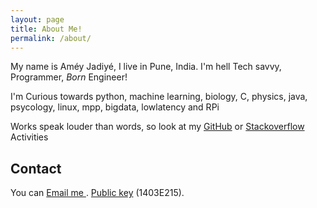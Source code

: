 ```yaml
---
layout: page
title: About Me!
permalink: /about/
---
```


My name is Améy Jadiyé, I live in Pune, India. I'm hell Tech savvy, Programmer, _Born_ Engineer! 

I'm Curious towards python, machine learning, biology, C, physics, java, psycology, linux, mpp, bigdata, lowlatency and RPi

Works speak louder than words, so look at my [GitHub](https://github.com/ameyjadiye) or [Stackoverflow](http://stackoverflow.com/users/2664649/amey-jadiye) Activities

## Contact

You can <a href="mailto:ameyjadiye@gmail.com"> Email me </a>.  [Public key](http://thoughtbolts.in/ameyjadiye_gpg_key.asc) (1403E215).

